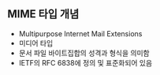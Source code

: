 ## MIME 타입 개념
- Multipurpose Internet Mail Extensions
- 미디어 타입
- 문서 파일 바이트집합의 성격과 형식을 의미함
- IETF의 RFC 6838에 정의 및 표준화되어 있음
